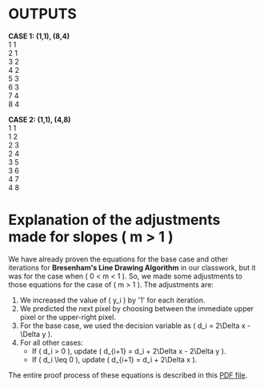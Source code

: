 # OUTPUTS

**CASE 1: (1,1), (8,4)**<br>
1 1<br>
2 1<br>
3 2<br>
4 2<br>
5 3<br>
6 3<br>
7 4<br>
8 4<br>

**CASE 2: (1,1), (4,8)**<br>
1 1<br>
1 2<br>
2 3<br>
2 4<br>
3 5<br>
3 6<br>
4 7<br>
4 8<br>

# Explanation of the adjustments made for slopes \( m > 1 \)

We have already proven the equations for the base case and other iterations for **Bresenham's Line Drawing Algorithm** in our classwork, but it was for the case when \( 0 < m < 1 \). So, we made some adjustments to those equations for the case of \( m > 1 \). The adjustments are:

1. We increased the value of \( y_i \) by '1' for each iteration.
2. We predicted the next pixel by choosing between the immediate upper pixel or the upper-right pixel.
3. For the base case, we used the decision variable as \( d_i = 2\Delta x - \Delta y \).
4. For all other cases:
    - If \( d_i > 0 \), update \( d_{i+1} = d_i + 2\Delta x - 2\Delta y \).
    - If \( d_i \leq 0 \), update \( d_{i+1} = d_i + 2\Delta x \).

The entire proof process of these equations is described in this [PDF file](https://github.com/mugdha-samiul/4-1/blob/main/SWE-423%7CComputer_Graphics_and_Image_Processing/assignment_proof.pdf).
